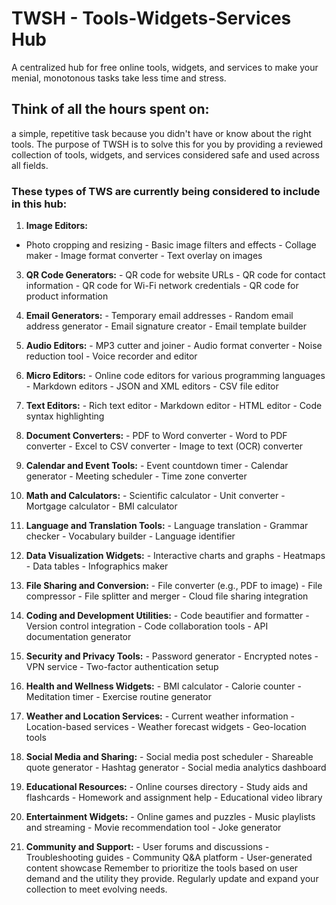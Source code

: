 # TWSH - Tools-Widgets-Services Hub
A centralized hub for free online tools, widgets, and services to make your menial, monotonous tasks take less time and stress.

## Think of all the hours spent on:
a simple, repetitive task because you didn't have or know about the right tools. The purpose of TWSH is to solve this for you by providing a reviewed collection of tools, widgets, and services considered safe and used across all fields.

### These types of TWS are currently being considered to include in this hub:

1. **Image Editors:**
  - Photo cropping and resizing - Basic image filters and effects - Collage maker - Image format converter - Text overlay on images

3. **QR Code Generators:** - QR code for website URLs - QR code for contact information - QR code for Wi-Fi network credentials - QR code for product information

4. **Email Generators:** - Temporary email addresses - Random email address generator - Email signature creator - Email template builder

5. **Audio Editors:** - MP3 cutter and joiner - Audio format converter - Noise reduction tool - Voice recorder and editor

6. **Micro Editors:** - Online code editors for various programming languages - Markdown editors - JSON and XML editors - CSV file editor

7. **Text Editors:** - Rich text editor - Markdown editor - HTML editor - Code syntax highlighting

8. **Document Converters:** - PDF to Word converter - Word to PDF converter - Excel to CSV converter - Image to text (OCR) converter

9. **Calendar and Event Tools:** - Event countdown timer - Calendar generator - Meeting scheduler - Time zone converter

10. **Math and Calculators:** - Scientific calculator - Unit converter - Mortgage calculator - BMI calculator

11. **Language and Translation Tools:** - Language translation - Grammar checker - Vocabulary builder - Language identifier

12. **Data Visualization Widgets:** - Interactive charts and graphs - Heatmaps - Data tables - Infographics maker

13. **File Sharing and Conversion:** - File converter (e.g., PDF to image) - File compressor - File splitter and merger - Cloud file sharing integration

14. **Coding and Development Utilities:** - Code beautifier and formatter - Version control integration - Code collaboration tools - API documentation generator

15. **Security and Privacy Tools:** - Password generator - Encrypted notes - VPN service - Two-factor authentication setup

16. **Health and Wellness Widgets:** - BMI calculator - Calorie counter - Meditation timer - Exercise routine generator

17. **Weather and Location Services:** - Current weather information - Location-based services - Weather forecast widgets - Geo-location tools

18. **Social Media and Sharing:** - Social media post scheduler - Shareable quote generator - Hashtag generator - Social media analytics dashboard

19. **Educational Resources:** - Online courses directory - Study aids and flashcards - Homework and assignment help - Educational video library

20. **Entertainment Widgets:** - Online games and puzzles - Music playlists and streaming - Movie recommendation tool - Joke generator 

21. **Community and Support:** - User forums and discussions - Troubleshooting guides - Community Q&A platform - User-generated content showcase Remember to prioritize the tools based on user demand and the utility they provide. Regularly update and expand your collection to meet evolving needs.
